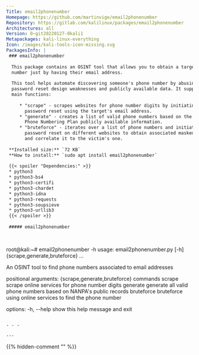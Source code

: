 ```yaml
---
Title: email2phonenumber
Homepage: https://github.com/martinvigo/email2phonenumber
Repository: https://gitlab.com/kalilinux/packages/email2phonenumber
Architectures: all
Version: 0~git20220127-0kali1
Metapackages: kali-linux-everything 
Icon: /images/kali-tools-icon-missing.svg
PackagesInfo: |
 ### email2phonenumber
 
  This package contains an OSINT tool that allows you to obtain a target's phone
  number just by having their email address.
   
  This tool helps automate discovering someone's phone number by abusing
  password reset design weaknesses and publicly available data. It supports 3
  main functions:
   
     * "scrape" - scrapes websites for phone number digits by initiating
       password reset using the target's email address.
     * "generate" - creates a list of valid phone numbers based on the country's
       Phone Numbering Plan publicly available information.
     * "bruteforce" - iterates over a list of phone numbers and initiates
       password reset on different websites to obtain associated masked emails
       and correlate it to the victim's one.
 
 **Installed size:** `72 KB`  
 **How to install:** `sudo apt install email2phonenumber`  
 
 {{< spoiler "Dependencies:" >}}
 * python3
 * python3-bs4
 * python3-certifi
 * python3-chardet
 * python3-idna
 * python3-requests
 * python3-soupsieve
 * python3-urllib3
 {{< /spoiler >}}
 
 ##### email2phonenumber
 
 
 ```
 root@kali:~# email2phonenumber -h
 usage: email2phonenumber.py [-h] {scrape,generate,bruteforce} ...
 
 An OSINT tool to find phone numbers associated to email addresses
 
 positional arguments:
   {scrape,generate,bruteforce}
                         commands
     scrape              scrape online services for phone number digits
     generate            generate all valid phone numbers based on NANPA's
                         public records
     bruteforce          bruteforce using online services to find the phone
                         number
 
 options:
   -h, --help            show this help message and exit
 ```
 
 - - -
 
---
```

{{% hidden-comment "<!--Do not edit anything above this line-->" %}}
